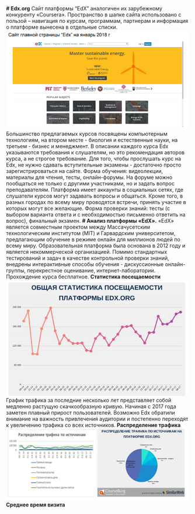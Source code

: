 **# Edx.org**
Сайт платформы “EdX” аналогичен их зарубежному конкуренту «Coursera».
Пространство в шапке сайта использовано с пользой – навигация по курсам, программам, партнерам и информация о платформе вынесена в отдельные списки. 
![](https://github.com/Luknova/portfolio/blob/master/2.png)
Большинство предлагаемых курсов посвящены компьютерным технологиям, на втором месте - биология и естественные науки, на третьем - бизнес и менеджмент.
В описании каждого курса Edx указываются требования к слушателям, но это рекомендация авторов курса, а не строгое требование. Для того, чтобы прослушать курс на Edx, не нужно сдавать вступительные экзамены - достаточно просто зарегистрироваться на сайте.
Форма обучения: видеолекции, материалы для чтения, тесты, онлайн-форумы. 
На форуме можно пообщаться не только с другими участниками, но и задать вопрос преподавателям.
Платформа имеет аккаунты в социальных сетях, где слушатели курсов могут задавать вопросы и общаться. Кроме того, в разных городах по всему миру проводятся встречи, принять участие в которых могут все желающие.
Форма проверки знаний: тесты (с выбором варианта ответа и с необходимостью письменно ответить на вопрос), финальный экзамен.
**# Анализ платформы «EdX».**
«EdX» является совместным проектом между Массачусетским технологическим институтом (MIT) и Гарвардским университетом, предлагающим обучение в режиме онлайн для миллионов людей по всему миру. Образовательная платформа была основана в 2012 году и является некоммерческой организацией.
Помимо стандартных тестирований и задач в качестве контрольной проверки знаний, внедрены интерактивные способы обучения - дискуссионные онлайн-группы, перекрестное оценивание, интернет-лаборатории. Прохождение курса бесплатное.
**Статистика посещаемости**
![](https://github.com/Luknova/portfolio/blob/master/3.png)
График трафика за последние несколько лет представляет собой медленно растущую скачкообразную кривую. Начиная с 2017 года заметен плавный прирост пользователей. Возможно Edx обратили внимание на важность привлечения аудитории и постепенно переходят к увеличению трафика со всех источников.
**Распределение трафика**
![](https://github.com/Luknova/portfolio/blob/master/4.png)
**Среднее время визита**
